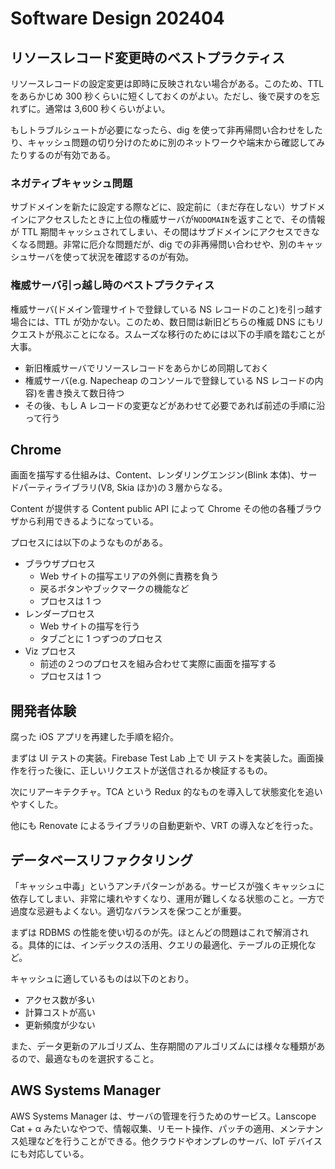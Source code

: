 # Software Design 202404

## リソースレコード変更時のベストプラクティス

リソースレコードの設定変更は即時に反映されない場合がある。このため、TTL をあらかじめ 300 秒くらいに短くしておくのがよい。ただし、後で戻すのを忘れずに。通常は 3,600 秒くらいがよい。

もしトラブルシュートが必要になったら、dig を使って非再帰問い合わせをしたり、キャッシュ問題の切り分けのために別のネットワークや端末から確認してみたりするのが有効である。

### ネガティブキャッシュ問題

サブドメインを新たに設定する際などに、設定前に（まだ存在しない）サブドメインにアクセスしたときに上位の権威サーバが`NODOMAIN`を返すことで、その情報が TTL 期間キャッシュされてしまい、その間はサブドメインにアクセスできなくなる問題。非常に厄介な問題だが、dig での非再帰問い合わせや、別のキャッシュサーバを使って状況を確認するのが有効。

### 権威サーバ引っ越し時のベストプラクティス

権威サーバ(ドメイン管理サイトで登録している NS レコードのこと)を引っ越す場合には、TTL が効かない。このため、数日間は新旧どちらの権威 DNS にもリクエストが飛ぶことになる。スムーズな移行のためには以下の手順を踏むことが大事。

- 新旧権威サーバでリソースレコードをあらかじめ同期しておく
- 権威サーバ(e.g. Napecheap のコンソールで登録している NS レコードの内容)を書き換えて数日待つ
- その後、もし A レコードの変更などがあわせて必要であれば前述の手順に沿って行う

## Chrome

画面を描写する仕組みは、Content、レンダリングエンジン(Blink 本体)、サードパーティライブラリ(V8, Skia ほか)の３層からなる。

Content が提供する Content public API によって Chrome その他の各種ブラウザから利用できるようになっている。

プロセスには以下のようなものがある。

- ブラウザプロセス
  - Web サイトの描写エリアの外側に責務を負う
  - 戻るボタンやブックマークの機能など
  - プロセスは 1 つ
- レンダープロセス
  - Web サイトの描写を行う
  - タブごとに 1 つずつのプロセス
- Viz プロセス
  - 前述の２つのプロセスを組み合わせて実際に画面を描写する
  - プロセスは 1 つ

## 開発者体験

腐った iOS アプリを再建した手順を紹介。

まずは UI テストの実装。Firebase Test Lab 上で UI テストを実装した。画面操作を行った後に、正しいリクエストが送信されるか検証するもの。

次にリアーキテクチャ。TCA という Redux 的なものを導入して状態変化を追いやすくした。

他にも Renovate によるライブラリの自動更新や、VRT の導入などを行った。

## データベースリファクタリング

「キャッシュ中毒」というアンチパターンがある。サービスが強くキャッシュに依存してしまい、非常に壊れやすくなり、運用が難しくなる状態のこと。一方で過度な忌避もよくない。適切なバランスを保つことが重要。

まずは RDBMS の性能を使い切るのが先。ほとんどの問題はこれで解消される。具体的には、インデックスの活用、クエリの最適化、テーブルの正規化など。

キャッシュに適しているものは以下のとおり。

- アクセス数が多い
- 計算コストが高い
- 更新頻度が少ない

また、データ更新のアルゴリズム、生存期間のアルゴリズムには様々な種類があるので、最適なものを選択すること。

## AWS Systems Manager

AWS Systems Manager は、サーバの管理を行うためのサービス。Lanscope Cat + α みたいなやつで、情報収集、リモート操作、パッチの適用、メンテナンス処理などを行うことができる。他クラウドやオンプレのサーバ、IoT デバイスにも対応している。
